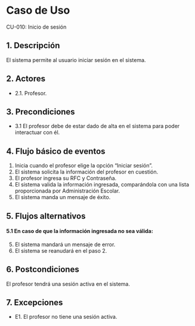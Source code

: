 # Caso de Uso
CU-010: Inicio de sesión

## 1. Descripción
El sistema permite al usuario iniciar sesión en el sistema.

## 2. Actores
- 2.1. Profesor.

## 3. Precondiciones
- 3.1 El profesor debe de estar dado de alta en el sistema para poder interactuar con él.

## 4. Flujo básico de eventos
1.    Inicia cuando el profesor elige la opción “Iniciar sesión”.
2.   El sistema solicita la información del profesor en cuestión.
3.   El profesor ingresa su RFC y Contraseña.
4.   El sistema valida la información ingresada, comparándola con una lista proporcionada por Administración Escolar.
5.   El sistema manda un mensaje de éxito.

## 5. Flujos alternativos
#### 5.1 En caso de que la información ingresada no sea válida:
5. El sistema mandará un mensaje de error.
6. El sistema se reanudará en el paso 2.

## 6. Postcondiciones
El profesor tendrá una sesión activa en el sistema.

## 7. Excepciones
- E1. El profesor no tiene una sesión activa.